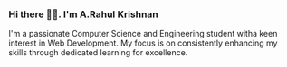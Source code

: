 ### Hi there 👋🏻. I'm A.Rahul Krishnan
I'm a passionate Computer Science and Engineering student witha keen interest in Web Development.
My focus is on consistently enhancing my skills through dedicated learning for excellence.

<!--
**a-rahul-krishnan/a-rahul-krishnan** is a ✨ _special_ ✨ repository because its `README.md` (this file) appears on your GitHub profile.

Here are some ideas to get you started:

- 🔭 I’m currently working on ...
- 🌱 I’m currently learning ...
- 👯 I’m looking to collaborate on ...
- 🤔 I’m looking for help with ...
- 💬 Ask me about ...
- 📫 How to reach me: ...
- 😄 Pronouns: ...
- ⚡ Fun fact: ...
-->
